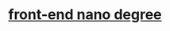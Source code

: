 # [front-end nano degree](https://www.udacity.com/course/front-end-web-developer-nanodegree--nd0011)
